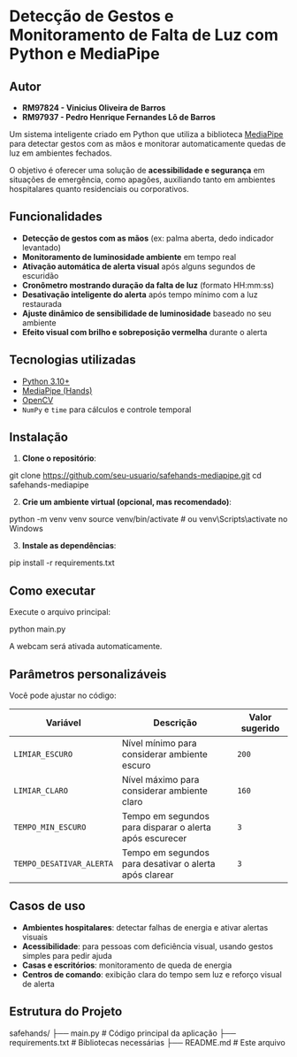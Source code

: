 
# Detecção de Gestos e Monitoramento de Falta de Luz com Python e MediaPipe

##  Autor

- **RM97824 - Vinicius Oliveira de Barros**
- **RM97937 - Pedro Henrique Fernandes Lô de Barros**  


Um sistema inteligente criado em Python que utiliza a biblioteca [MediaPipe](https://mediapipe.dev/) para detectar gestos com as mãos e monitorar automaticamente quedas de luz em ambientes fechados. 

O objetivo é oferecer uma solução de **acessibilidade e segurança** em situações de emergência, como apagões, auxiliando tanto em ambientes hospitalares quanto residenciais ou corporativos.

## Funcionalidades

-  **Detecção de gestos com as mãos** (ex: palma aberta, dedo indicador levantado)
-  **Monitoramento de luminosidade ambiente** em tempo real
-  **Ativação automática de alerta visual** após alguns segundos de escuridão
-  **Cronômetro mostrando duração da falta de luz** (formato HH:mm:ss)
-  **Desativação inteligente do alerta** após tempo mínimo com a luz restaurada
-  **Ajuste dinâmico de sensibilidade de luminosidade** baseado no seu ambiente
-  **Efeito visual com brilho e sobreposição vermelha** durante o alerta

##  Tecnologias utilizadas

- [Python 3.10+](https://www.python.org/)
- [MediaPipe (Hands)](https://google.github.io/mediapipe/solutions/hands.html)
- [OpenCV](https://opencv.org/)
- `NumPy` e `time` para cálculos e controle temporal

## Instalação

1. **Clone o repositório**:

git clone https://github.com/seu-usuario/safehands-mediapipe.git
cd safehands-mediapipe


2. **Crie um ambiente virtual (opcional, mas recomendado)**:

python -m venv venv
source venv/bin/activate  # ou venv\Scripts\activate no Windows


3. **Instale as dependências**:

pip install -r requirements.txt


## Como executar

Execute o arquivo principal:


python main.py


A webcam será ativada automaticamente.

##  Parâmetros personalizáveis

Você pode ajustar no código:

| Variável                  | Descrição                                                | Valor sugerido |
|---------------------------|------------------------------------------------------------|----------------|
| `LIMIAR_ESCURO`           | Nível mínimo para considerar ambiente escuro               | `200`          |
| `LIMIAR_CLARO`            | Nível máximo para considerar ambiente claro                | `160`          |
| `TEMPO_MIN_ESCURO`        | Tempo em segundos para disparar o alerta após escurecer    | `3`            |
| `TEMPO_DESATIVAR_ALERTA`  | Tempo em segundos para desativar o alerta após clarear     | `3`            |

##  Casos de uso

- **Ambientes hospitalares**: detectar falhas de energia e ativar alertas visuais
- **Acessibilidade**: para pessoas com deficiência visual, usando gestos simples para pedir ajuda
- **Casas e escritórios**: monitoramento de queda de energia
- **Centros de comando**: exibição clara do tempo sem luz e reforço visual de alerta

##  Estrutura do Projeto


safehands/
├── main.py               # Código principal da aplicação
├── requirements.txt      # Bibliotecas necessárias
├── README.md             # Este arquivo



